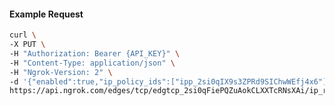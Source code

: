 <!-- Code generated for API Clients. DO NOT EDIT. -->

#### Example Request

```bash
curl \
-X PUT \
-H "Authorization: Bearer {API_KEY}" \
-H "Content-Type: application/json" \
-H "Ngrok-Version: 2" \
-d '{"enabled":true,"ip_policy_ids":["ipp_2si0qIX9s3ZPRd9SIChwWEfj4x6"]}' \
https://api.ngrok.com/edges/tcp/edgtcp_2si0qFiePQZuAokCLXXTcRNsXAi/ip_restriction
```
